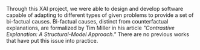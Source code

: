 Through this XAI project, we were able to design and develop software capable of adapting to different types of given problems to provide a set of bi-factual causes. 
Bi-factual causes, distinct from counterfactual explanations, are formalized by Tim Miller in his article *"Contrastive Explanation: A Structural-Model Approach."* 
There are no previous works that have put this issue into practice.
